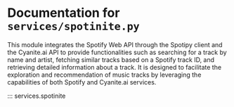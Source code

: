 # Documentation for `services/spotinite.py`

This module integrates the Spotify Web API through the Spotipy client and the Cyanite.ai API to provide functionalities such as searching for a track by name and artist, fetching similar tracks based on a Spotify track ID, and retrieving detailed information about a track. It is designed to facilitate the exploration and recommendation of music tracks by leveraging the capabilities of both Spotify and Cyanite.ai services.

::: services.spotinite